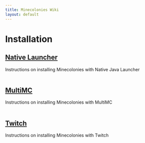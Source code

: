 ```yaml
---
title: Minecolonies Wiki
layout: default
---
```

# Installation

## [Native Launcher](../source/installation/java) 
Instructions on installing Minecolonies with Native Java Launcher
<br>
<br>

## [MultiMC](../source/installation/multimc) 
Instructions on installing Minecolonies with MultiMC
<br>
<br>

## [Twitch](../source/installation/twitch) 
Instructions on installing Minecolonies with Twitch

